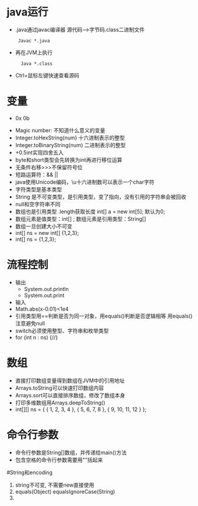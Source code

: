 # java运行
-  .java通过javac编译器 源代码-->字节码.class二进制文件

		Javac *.java
- 再在JVM上执行

		Java *.class
- Ctrl+鼠标左键快速查看源码

# 变量
* 0x 0b
- Magic number: 不知道什么意义的变量
- Integer.toHexString(num) 十六进制表示的整型
- Integer.toBinaryString(num) 二进制表示的整型
- +0.5int实现四舍五入
- byte和short类型会先转换为int再进行移位运算
- 无条件右移>>>不保留符号位
- 短路运算符：&& ||
- java使用Unicode编码，\u十六进制数可以表示一个char字符
- 字符类型是基本类型
- String 是不可变类型，是引用类型，变了指向，没有引用的字符串会被回收
- null和空字符串不同
- 数组也是引用类型 .length获取长度 int[] a = new int[5]; 默认为0;
- 数组元素是值类型：int[] ; 数组元素是引用类型：String[]
- 数组一旦创建大小不可变
- int[] ns = new int[] {1,2,3};
- int[] ns = {1,2,3};

# 流程控制
 - 输出
 	- System.out.println
 	- System.out.print
- 输入
- Math.abs(x-0.01)<1e4
- 引用类型用==判断是否为同一对象，用equals()判断是否逻辑相等
用equals()注意避免null
- switch必须使用整型、字符串和枚举类型
- for (int n : ns) {//}

# 数组
- 直接打印数组变量得到数组在JVM中的引用地址
- Arrays.toString可以快速打印数组内容
- Arrays.sort可以直接排序数组，修改了数组本身
- 打印多维数组用Arrays.deepToString()
- int\[][] ns = {
{ 1, 2, 3, 4 },
{ 5, 6, 7, 8 },
{ 9, 10, 11, 12 }
};

# 命令行参数
- 命令行参数是String[]数组，并传递给main()方法
- 包含空格的命令行参数需要用""括起来

#String和encoding
1. string不可变, 不需要new直接使用
2. equals(Object) equalsIgnoreCase(String)
3. 
